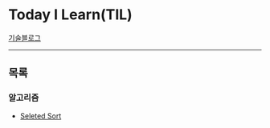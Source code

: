 # Today I Learn(TIL)
[기술블로그](https://nspark.tistory.com/)
****

## 목록
### 알고리즘
* [Seleted Sort](https://github.com/PARKNAMSU/TIL/blob/main/%EC%95%8C%EA%B3%A0%EB%A6%AC%EC%A6%98/selection_sort.md)
